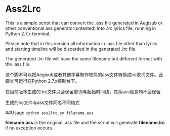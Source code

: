 # Ass2Lrc

This is a simple script that can convert the .ass file generated in Aegisub or other conventional ass generator(untested) into .lrc lyrics file, running in Python 2.7.x terminal.

Please note that in this version all information in .ass file other than lyrics and starting timeline will be discarded in the generated .lrc file.

The generated .lrc file will have the same filename but different format with the .ass file. 


这个脚本可以把Aegisub或者其他字幕制作软件的ass文件转换成lrc歌词文件。此脚本可运行在Python 2.7.x控制台下。

在目前版本生成的.lrc文件只会保留歌词与起始时间线，其余ass信息均不会保留

生成的lrc文件与ass文件同名不同格式




##Usage
<code>python ass2lrc.py filename.ass</code>

**filename.ass** is the original .ass file and the script will generate **filename.lrc** if no exception occurs.
